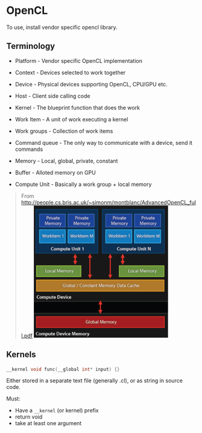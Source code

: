 # OpenCL

To use, install vendor specific opencl library.

## Terminology

* Platform - Vendor specific OpenCL implementation
* Context  - Devices selected to work together

* Device   - Physical devices supporting OpenCL, CPU/GPU etc.
* Host - Client side calling code

* Kernel - The blueprint function that does the work
* Work Item - A unit of work executing a kernel
* Work groups - Collection of work items
* Command queue - The only way to communicate with a device, send it commands

* Memory - Local, global, private, constant
* Buffer - Alloted memory on GPU

* Compute Unit - Basically a work group + local memory

> From http://people.cs.bris.ac.uk/~simonm/montblanc/AdvancedOpenCL_full.pdf
![](opencl-memory.png)

## Kernels

```cpp
__kernel void func(__global int* input) {}
```

Either stored in a separate text file (generally .cl), or as string in source code.

Must:
* Have a `__kernel` (or kernel) prefix
* return void
* take at least one argument


